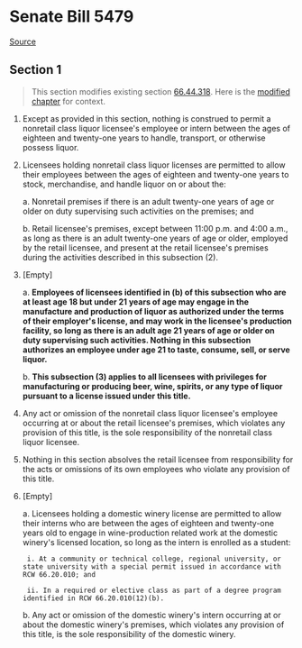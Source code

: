 # Senate Bill 5479

[Source](http://lawfilesext.leg.wa.gov/biennium/2021-22/Xml/Bills/Senate%20Bills/5479.xml)
## Section 1
> This section modifies existing section [66.44.318](/rcw/66_alcoholic_beverage_control/66.44_enforcement—penalties.md). Here is the [modified chapter](rcw/66_alcoholic_beverage_control/66.44_enforcement—penalties.md) for context.

1. Except as provided in this section, nothing is construed to permit a nonretail class liquor licensee's employee or intern between the ages of eighteen and twenty-one years to handle, transport, or otherwise possess liquor.

2. Licensees holding nonretail class liquor licenses are permitted to allow their employees between the ages of eighteen and twenty-one years to stock, merchandise, and handle liquor on or about the:

    a. Nonretail premises if there is an adult twenty-one years of age or older on duty supervising such activities on the premises; and

    b. Retail licensee's premises, except between 11:00 p.m. and 4:00 a.m., as long as there is an adult twenty-one years of age or older, employed by the retail licensee, and present at the retail licensee's premises during the activities described in this subsection (2).

3. [Empty]

    a. **Employees of licensees identified in (b) of this subsection who are at least age 18 but under 21 years of age may engage in the manufacture and production of liquor as authorized under the terms of their employer's license, and may work in the licensee's production facility, so long as there is an adult age 21 years of age or older on duty supervising such activities. Nothing in this subsection authorizes an employee under age 21 to taste, consume, sell, or serve liquor.**

    b. **This subsection (3) applies to all licensees with privileges for manufacturing or producing beer, wine, spirits, or any type of liquor pursuant to a license issued under this title.**

4. Any act or omission of the nonretail class liquor licensee's employee occurring at or about the retail licensee's premises, which violates any provision of this title, is the sole responsibility of the nonretail class liquor licensee.

5. Nothing in this section absolves the retail licensee from responsibility for the acts or omissions of its own employees who violate any provision of this title.

6. [Empty]

    a. Licensees holding a domestic winery license are permitted to allow their interns who are between the ages of eighteen and twenty-one years old to engage in wine-production related work at the domestic winery's licensed location, so long as the intern is enrolled as a student:

        i. At a community or technical college, regional university, or state university with a special permit issued in accordance with RCW 66.20.010; and

        ii. In a required or elective class as part of a degree program identified in RCW 66.20.010(12)(b).

    b. Any act or omission of the domestic winery's intern occurring at or about the domestic winery's premises, which violates any provision of this title, is the sole responsibility of the domestic winery.

